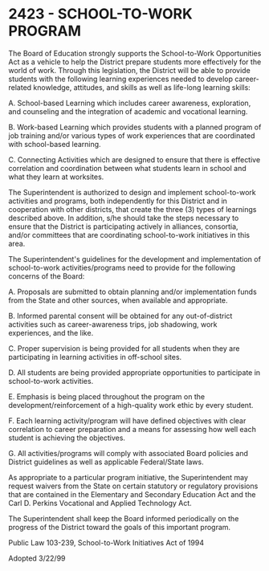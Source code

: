 2423 - SCHOOL-TO-WORK PROGRAM
=============================

The Board of Education strongly supports the School-to-Work
Opportunities Act as a vehicle to help the District prepare students
more effectively for the world of work. Through this legislation, the
District will be able to provide students with the following learning
experiences needed to develop career-related knowledge, attitudes, and
skills as well as life-long learning skills:

A. School-based Learning which includes career awareness, exploration,
and counseling and the integration of academic and vocational learning.

B. Work-based Learning which provides students with a planned program of
job training and/or various types of work experiences that are
coordinated with school-based learning.

C. Connecting Activities which are designed to ensure that there is
effective correlation and coordination between what students learn in
school and what they learn at worksites.

The Superintendent is authorized to design and implement school-to-work
activities and programs, both independently for this District and in
cooperation with other districts, that create the three (3) types of
learnings described above. In addition, s/he should take the steps
necessary to ensure that the District is participating actively in
alliances, consortia, and/or committees that are coordinating
school-to-work initiatives in this area.

The Superintendent's guidelines for the development and implementation
of school-to-work activities/programs need to provide for the following
concerns of the Board:

A. Proposals are submitted to obtain planning and/or implementation
funds from the State and other sources, when available and appropriate.

B. Informed parental consent will be obtained for any out-of-district
activities such as career-awareness trips, job shadowing, work
experiences, and the like.

C. Proper supervision is being provided for all students when they are
participating in learning activities in off-school sites.

D. All students are being provided appropriate opportunities to
participate in school-to-work activities.

E. Emphasis is being placed throughout the program on the
development/reinforcement of a high-quality work ethic by every student.

F. Each learning activity/program will have defined objectives with
clear correlation to career preparation and a means for assessing how
well each student is achieving the objectives.

G. All activities/programs will comply with associated Board policies
and District guidelines as well as applicable Federal/State laws.

As appropriate to a particular program initiative, the Superintendent
may request waivers from the State on certain statutory or regulatory
provisions that are contained in the Elementary and Secondary Education
Act and the Carl D. Perkins Vocational and Applied Technology Act.

The Superintendent shall keep the Board informed periodically on the
progress of the District toward the goals of this important program.

Public Law 103-239, School-to-Work Initiatives Act of 1994

Adopted 3/22/99
